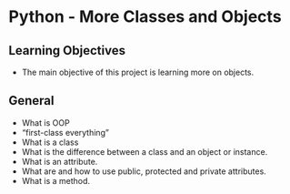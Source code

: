 #  Python - More Classes and Objects

## Learning Objectives
- The main objective of this project is learning more on objects.

## General
- What is OOP
- “first-class everything”
- What is a class
- What is the difference between a class and an object or instance.
- What is an attribute.
- What are and how to use public, protected and private attributes.
- What is a method.